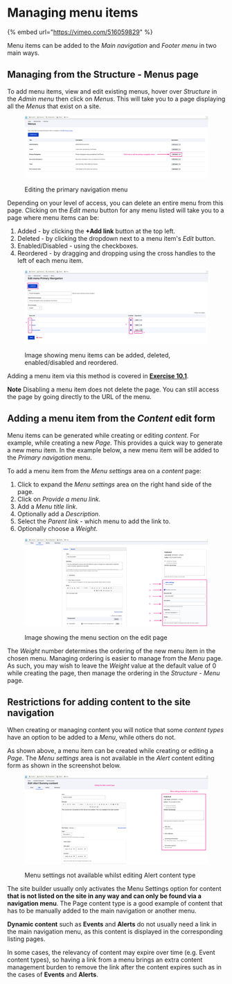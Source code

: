 # Managing menu items

{% embed url="https://vimeo.com/516059829" %}

Menu items can be added to the _Main navigation_ and _Footer menu_ in two main ways.

## Managing from the Structure - Menus page

To add menu items, view and edit existing menus, hover over _Structure_ in the _Admin menu_ then click on _Menus_. This will take you to a page displaying all the _Menus_ that exist on a site.

<figure><img src="../.gitbook/assets/image (1) (1).png" alt=""><figcaption><p>Editing the primary navigation menu</p></figcaption></figure>

Depending on your level of access, you can delete an entire menu from this page. Clicking on the _Edit menu_ button for any menu listed will take you to a page where menu items can be:

1. Added - by clicking the **+Add link** button at the top left.
2. Deleted - by clicking the dropdown next to a menu item's _Edit_ button.
3. Enabled/Disabled - using the checkboxes.
4. Reordered - by dragging and dropping using the cross handles to the left of each menu item.

<figure><img src="../.gitbook/assets/image (2) (1).png" alt=""><figcaption><p>Image showing menu items can be added, deleted, enabled/disabled and reordered.</p></figcaption></figure>

Adding a menu item via this method is covered in [**Exercise 10.1**](Exercise-10-1-Add-an-item-to-a-menu.md).

**Note** Disabling a menu item does not delete the page. You can still access the page by going directly to the URL of the menu.

## Adding a menu item from the _Content_ edit form

Menu items can be generated while creating or editing _content_. For example, while creating a new _Page_. This provides a quick way to generate a new menu item. In the example below, a new menu item will be added to the _Primary navigation_ menu.

To add a menu item from the _Menu settings_ area on a _content_ page:

1. Click to expand the _Menu settings_ area on the right hand side of the page.
2. Click on _Provide a menu link_.
3. Add a _Menu title link_.
4. Optionally add a _Description_.
5. Select the _Parent link_ - which menu to add the link to.
6. Optionally choose a _Weight_.

<figure><img src="../.gitbook/assets/image (3) (1).png" alt=""><figcaption><p>Image showing the menu section on the edit page</p></figcaption></figure>

The _Weight_ number determines the ordering of the new menu item in the chosen menu. Managing ordering is easier to manage from the _Menu_ page. As such, you may wish to leave the _Weight_ value at the default value of 0 while creating the page, then manage the ordering in the _Structure_ - _Menu_ page.

## Restrictions for adding content to the site navigation

When creating or managing content you will notice that some _content types_ have an option to be added to a _Menu_, while others do not.

As shown above, a menu item can be created while creating or editing a _Page_. The _Menu settings_ area is not available in the _Alert_ content editing form as shown in the screenshot below.

<figure><img src="../.gitbook/assets/image (4) (1).png" alt=""><figcaption><p>Menu settings not available whilst editing Alert content type</p></figcaption></figure>

The site builder usually only activates the Menu Settings option for content **that is not listed on the site in any way and can only be found via a navigation menu**. The Page content type is a good example of content that has to be manually added to the main navigation or another menu.

**Dynamic content** such as **Events** and **Alerts** do not usually need a link in the main navigation menu, as this content is displayed in the corresponding listing pages.

In some cases, the relevancy of content may expire over time (e.g. Event content types), so having a link from a menu brings an extra content management burden to remove the link after the content expires such as in the cases of **Events** and **Alerts**.
